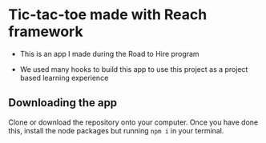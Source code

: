 # Tic-tac-toe made with Reach framework

- This is an app I made during the Road to Hire program

- We used many hooks to build this app to use this project as a project based learning experience

## Downloading the app

Clone or download the repository onto your computer. Once you have done this, install the node packages but running `npm i` in your terminal.
